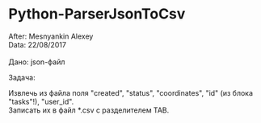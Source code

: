 # Python-ParserJsonToCsv
After: Mesnyankin Alexey<br>
Data: 22/08/2017<br><br>
Дано: json-файл<br>

Задача:<br>

Извлечь из файла поля "created", "status", "coordinates", "id" (из блока "tasks"!), "user_id".<br> 
Записать их в файл *.csv с разделителем TAB.
